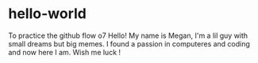 # hello-world
To practice the github flow o7
Hello! My name is Megan, I'm a lil guy with small dreams but big memes. I found a passion in computeres and coding and now here I am. Wish me luck !
